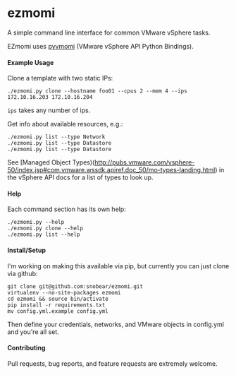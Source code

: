 ezmomi
======

A simple command line interface for common VMware vSphere tasks.

EZmomi uses [pyvmomi](https://github.com/vmware/pyvmomi) (VMware vSphere API Python Bindings).


#### Example Usage


Clone a template with two static IPs:

```
./ezmomi.py clone --hostname foo01 --cpus 2 --mem 4 --ips 172.10.16.203 172.10.16.204
```

`ips` takes any number of ips.

Get info about available resources, e.g.:

```
./ezmomi.py list --type Network
./ezmomi.py list --type Datastore
./ezmomi.py list --type Datastore
```

See [Managed Object Types)(http://pubs.vmware.com/vsphere-50/index.jsp#com.vmware.wssdk.apiref.doc_50/mo-types-landing.html) in the vSphere API docs for a list of types to look up.

#### Help

Each command section has its own help:

```
./ezmomi.py --help
./ezmomi.py clone --help
./ezmomi.py list --help
```

#### Install/Setup

I'm working on making this available via pip, but currently you can just clone via github:

```
git clone git@github.com:snobear/ezmomi.git
virtualenv --no-site-packages ezmomi
cd ezmomi && source bin/activate
pip install -r requirements.txt
mv config.yml.example config.yml
```

Then define your credentials, networks, and VMware objects in config.yml and you're all set.

#### Contributing
Pull requests, bug reports, and feature requests are extremely welcome.
